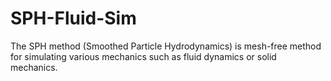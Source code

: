 # SPH-Fluid-Sim

The SPH method (Smoothed Particle Hydrodynamics) is mesh-free method for simulating various mechanics such as fluid dynamics or solid mechanics.
